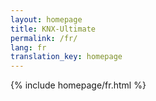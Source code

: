 ```yaml
---
layout: homepage
title: KNX-Ultimate
permalink: /fr/
lang: fr
translation_key: homepage
---
```


{% include homepage/fr.html %}
